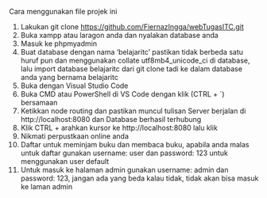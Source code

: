 Cara menggunakan file projek ini

1.	Lakukan git clone https://github.com/FiernazIngga/webTugasITC.git
2.	Buka xampp atau laragon anda dan nyalakan database anda
3.	Masuk ke phpmyadmin
4.	Buat database dengan nama ‘belajaritc’ pastikan tidak berbeda satu huruf pun dan menggunakan collate utf8mb4_unicode_ci di database, lalu import database belajaritc dari git clone tadi ke dalam database anda yang bernama belajaritc
5.	Buka dengan Visual Studio Code
6.	Buka CMD atau PowerShell di VS Code dengan klik (CTRL + `) bersamaan
7.	Ketikkan node routing dan pastikan muncul tulisan Server berjalan di http://localhost:8080 dan Database berhasil terhubung
8.	Klik CTRL + arahkan kursor ke http://localhost:8080 lalu klik
9.	Nikmati perpustkaan online anda
10.	Daftar untuk meminjam buku dan membaca buku, apabila anda malas untuk daftar gunakan username: user dan password: 123 untuk menggunakan user default
11.	Untuk masuk ke halaman admin gunakan username: admin dan password: 123, jangan ada yang beda kalau tidak, tidak akan bisa masuk ke laman admin

